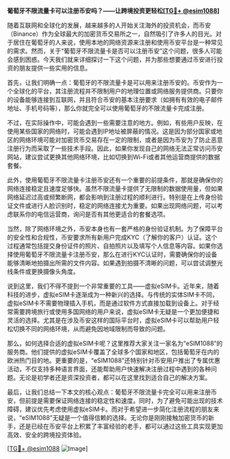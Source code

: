 **葡萄牙不限流量卡可以注册币安吗？——让跨境投资更轻松[[TG💪+ @esim1088](https://t.me/s/esim1088)]**

随着互联网和全球化的发展，越来越多的人开始关注海外的投资机会，而币安（Binance）作为全球最大的加密货币交易所之一，自然吸引了许多人的目光。对于居住在葡萄牙的人来说，使用本地的网络资源来注册和使用币安平台是一种常见的需求。然而，关于“葡萄牙不限流量卡是否可以注册币安”这个问题，很多人可能会感到困惑。今天我们就来详细探讨一下这个问题，并为那些想要通过币安进行投资的朋友提供一些实用的信息。

首先，让我们明确一点：葡萄牙的不限流量卡是可以用来注册币安的。币安作为一个全球化的平台，其注册流程并不限制用户的地理位置或网络服务提供商。只要你的设备能够连接到互联网，并且符合币安的基本注册要求（如拥有有效的电子邮件地址、手机号码等），那么你就完全可以使用葡萄牙的不限流量卡完成注册。

不过，在实际操作中，可能会遇到一些需要注意的地方。例如，有些用户反映，在使用某些国家的网络时，可能会遇到IP地址被屏蔽的情况。这是因为部分国家或地区的网络环境可能对加密货币交易存在一定的限制，或者是因为币安为了防止恶意注册行为而采取了一些技术手段。因此，如果你发现自己的网络无法正常访问币安网站，建议尝试更换其他网络环境，比如切换到Wi-Fi或者其他运营商提供的数据套餐。

此外，使用葡萄牙不限流量卡注册币安还有一个重要的前提条件，那就是确保你的网络连接稳定且速度足够快。虽然不限流量卡提供了无限制的数据使用量，但如果网络延迟过高或频繁断网，都会影响到注册过程的顺利进行。特别是在上传身份验证文件或进行人脸识别时，稳定的网络连接尤为重要。如果出现网络问题，可以考虑联系你的电信运营商，询问是否有其他更适合的套餐选项。

当然，除了网络环境之外，币安本身也有一套严格的身份验证机制。为了保障平台的安全性和合规性，币安要求所有新用户完成KYC（了解你的客户）认证。这个过程通常包括提交身份证件的照片、自拍照片以及填写个人信息等内容。如果你选择使用葡萄牙不限流量卡注册币安，那么在进行KYC认证时，需要确保你的设备能够清晰地拍摄出所需的文件内容。如果遇到拍摄不清晰的问题，可以尝试调整光线条件或更换摄像头角度。

说到这里，我们不得不提到一个非常重要的工具——虚拟eSIM卡。近年来，随着科技的进步，虚拟eSIM卡逐渐成为一种新兴的选择。与传统的实体SIM卡不同，虚拟eSIM卡不需要物理插入手机，而是通过软件方式直接加载到设备上。对于经常需要跨境旅行或使用多国网络的用户来说，虚拟eSIM卡无疑是一个更加便捷和灵活的选择。尤其是在涉及币安这样的国际平台时，虚拟eSIM卡可以帮助用户轻松切换不同的网络环境，从而避免因地域限制而导致的问题。

那么，如何选择合适的虚拟eSIM卡呢？这里推荐大家关注一家名为“eSIM1088”的服务商。他们提供的虚拟eSIM卡覆盖了全球多个国家和地区，包括葡萄牙在内的欧洲热门目的地。更重要的是，“eSIM1088”还特别针对币安用户推出了专属优惠活动，不仅支持多种语言界面，还能帮助用户快速解决注册过程中遇到的各种问题。无论是初学者还是资深投资者，都可以在这里找到适合自己的解决方案。

最后，让我们总结一下本文的核心观点：葡萄牙不限流量卡完全可以用来注册币安，但前提是需要保证网络连接的稳定性和速度。同时，为了避免可能出现的技术障碍，建议优先考虑使用虚拟eSIM卡。而对于希望进一步简化注册流程的朋友来说，“eSIM1088”无疑是一个值得信赖的选择。无论你是刚刚接触加密货币的新手，还是已经在币安平台上积累了丰富经验的老手，都可以通过这些工具实现更加高效、安全的跨境投资体验。

[[TG💪+ @esim1088](https://t.me/s/esim1088) ![Image](https://i.postimg.cc/4NQfJmqS/Snipaste-2025-05-13-00-14-12.png)]
